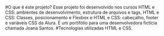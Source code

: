 #O que é este projeto?
Esse projeto foi desenvolvido nos cursos HTML e CSS: ambientes de desenvolvimento, estrutura de arquivos e tags, HTML e CSS: Classes, posicionamento e Flexbox e HTML e CSS: cabeçalho, footer e variáveis CSS da Alura. É um portifólio para uma desenvolvedora fictícia chamada Joana Santos.
#Tecnologias utilizadas
HTML e CSS.
